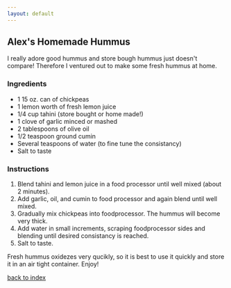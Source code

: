 ```yaml
---
layout: default
---
```


<!---
This is a comment. Note the triple dash to start, but double to end
-->

## Alex's Homemade Hummus
<!---
Put your name or github username somewhere
-->
I really adore good hummus and store bough hummus just doesn't compare! Therefore I ventured out to make some fresh hummus at home.

### Ingredients
- 1 15 oz. can of chickpeas
- 1 lemon worth of fresh lemon juice
- 1/4 cup tahini (store bought or home made!)
- 1 clove of garlic minced or mashed
- 2 tablespoons of olive oil
- 1/2 teaspoon ground cumin
- Several teaspoons of water (to fine tune the consistancy)
- Salt to taste


### Instructions
1. Blend tahini and lemon juice in a food processor until well mixed (about 2 minutes).
2. Add garlic, oil, and cumin to food processor and again blend until well mixed.
3. Gradually mix chickpeas into foodprocessor. The hummus will become very thick.
4. Add water in small increments, scraping foodprocessor sides and blending until desired consistancy is reached.
5. Salt to taste.

Fresh hummus oxidezes very qucikly, so it is best to use it quickly and store it in an air tight container.
Enjoy!

<!--
Keep this link to return to the index
-->
[back to index](../)